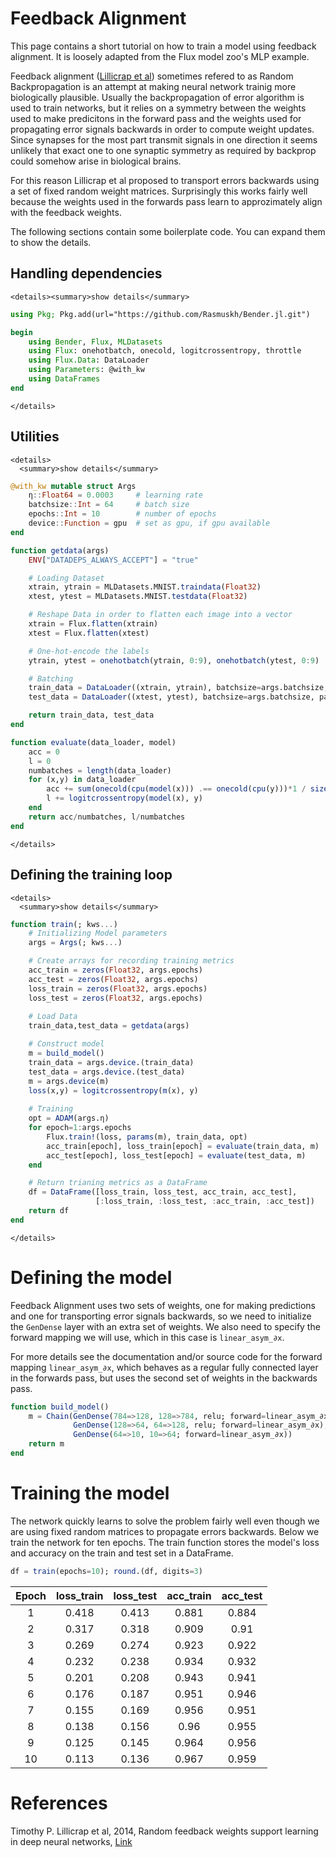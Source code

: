 # Feedback Alignment

This page contains a short tutorial on how to train a model using feedback alignment. It is loosely adapted from the Flux model zoo's MLP example.

Feedback alignment ([Lillicrap et al](https://arxiv.org/abs/1411.0247)) sometimes refered to as Random Backpropagation is an attempt at making neural network trainig more biologically plausible. Usually the backpropagation of error algorithm is used to train networks, but it relies on a symmetry between the weights used to make predicitons in the forward pass and the weights used for propagating error signals backwards in order to compute weight updates. Since synapses for the most part transmit signals in one direction it seems unlikely that exact one to one synaptic symmetry as required by backprop could somehow arise in biological brains. 

For this reason Lillicrap et al proposed to transport errors backwards using a set of fixed random weight matrices. Surprisingly this works fairly well because the weights used in the forwards pass learn to approzimately align with the feedback weights.

 The following sections contain some boilerplate code. You can expand them to show the details.

## Handling dependencies
```@raw html
<details><summary>show details</summary>
```

```julia
using Pkg; Pkg.add(url="https://github.com/Rasmuskh/Bender.jl.git")
```

```julia
begin
	using Bender, Flux, MLDatasets
	using Flux: onehotbatch, onecold, logitcrossentropy, throttle
	using Flux.Data: DataLoader
	using Parameters: @with_kw
	using DataFrames
end
```

```@raw html
</details>
```

## Utilities

```@raw html
<details>
  <summary>show details</summary>
```

```julia
@with_kw mutable struct Args
    η::Float64 = 0.0003     # learning rate
    batchsize::Int = 64     # batch size
    epochs::Int = 10        # number of epochs
    device::Function = gpu  # set as gpu, if gpu available
end
```

```julia
function getdata(args)
    ENV["DATADEPS_ALWAYS_ACCEPT"] = "true"

    # Loading Dataset	
    xtrain, ytrain = MLDatasets.MNIST.traindata(Float32)
    xtest, ytest = MLDatasets.MNIST.testdata(Float32)

    # Reshape Data in order to flatten each image into a vector
    xtrain = Flux.flatten(xtrain)
    xtest = Flux.flatten(xtest)

    # One-hot-encode the labels
    ytrain, ytest = onehotbatch(ytrain, 0:9), onehotbatch(ytest, 0:9)

    # Batching
    train_data = DataLoader((xtrain, ytrain), batchsize=args.batchsize, shuffle=true, partial=false)
    test_data = DataLoader((xtest, ytest), batchsize=args.batchsize, partial=false)

    return train_data, test_data
end
```

```julia
function evaluate(data_loader, model)
    acc = 0
	l = 0
	numbatches = length(data_loader)
    for (x,y) in data_loader
        acc += sum(onecold(cpu(model(x))) .== onecold(cpu(y)))*1 / size(x,2)
		l += logitcrossentropy(model(x), y)
    end
    return acc/numbatches, l/numbatches
end
```
```@raw html
</details>
```

## Defining the training loop

```@raw html
<details>
  <summary>show details</summary>
```

```julia
function train(; kws...)
    # Initializing Model parameters 
    args = Args(; kws...)

	# Create arrays for recording training metrics
	acc_train = zeros(Float32, args.epochs)
	acc_test = zeros(Float32, args.epochs)
	loss_train = zeros(Float32, args.epochs)
	loss_test = zeros(Float32, args.epochs)
	
    # Load Data
    train_data,test_data = getdata(args)

    # Construct model
    m = build_model()
    train_data = args.device.(train_data)
    test_data = args.device.(test_data)
    m = args.device(m)
    loss(x,y) = logitcrossentropy(m(x), y)
    
    # Training
    opt = ADAM(args.η)
	for epoch=1:args.epochs	
        Flux.train!(loss, params(m), train_data, opt)
		acc_train[epoch], loss_train[epoch] = evaluate(train_data, m)
		acc_test[epoch], loss_test[epoch] = evaluate(test_data, m)
    end

	# Return trianing metrics as a DataFrame
	df = DataFrame([loss_train, loss_test, acc_train, acc_test], 
				   [:loss_train, :loss_test, :acc_train, :acc_test])
	return df
end
```
```@raw html
</details>
```
# Defining the model
Feedback Alignment uses two sets of weights, one for making predictions and one for transporting error signals backwards, so we need to initialize the `GenDense` layer with an extra set of weights. We also need to specify the forward mapping we will use, which in this case is `linear_asym_∂x`. 

For more details see the documentation and/or source code for the forward mapping `linear_asym_∂x`, which behaves as a regular fully connected layer in the forwards pass, but uses the second set of weights in the backwards pass. 

```julia
function build_model()
    m = Chain(GenDense(784=>128, 128=>784, relu; forward=linear_asym_∂x),
              GenDense(128=>64, 64=>128, relu; forward=linear_asym_∂x),
              GenDense(64=>10, 10=>64; forward=linear_asym_∂x))
    return m
end
```
# Training the model
The network quickly learns to solve the problem fairly well even though we are using fixed random matrices to propagate errors backwards. Below we train the network for ten epochs. The train function stores the model's loss and accuracy on the train and test set in a DataFrame.

```julia
df = train(epochs=10); round.(df, digits=3)
```
|Epoch| loss_train | loss_test | acc_train | acc_test |
|:--:|:----------:|:---------:|:---------:|:--------:|
|  1 | 0.418      | 0.413     | 0.881     | 0.884    |
|  2 | 0.317      | 0.318     | 0.909     | 0.91     |
|  3 | 0.269      | 0.274     | 0.923     | 0.922    |
|  4 | 0.232      | 0.238     | 0.934     | 0.932    |
|  5 | 0.201      | 0.208     | 0.943     | 0.941    |
|  6 | 0.176      | 0.187     | 0.951     | 0.946    |
|  7 | 0.155      | 0.169     | 0.956     | 0.951    |
|  8 | 0.138      | 0.156     | 0.96      | 0.955    |
|  9 | 0.125      | 0.145     | 0.964     | 0.956    |
| 10 | 0.113      | 0.136     | 0.967     | 0.959    |

# References
Timothy P. Lillicrap et al, 2014, Random feedback weights support learning in deep neural networks, [Link](https://arxiv.org/abs/1411.0247)